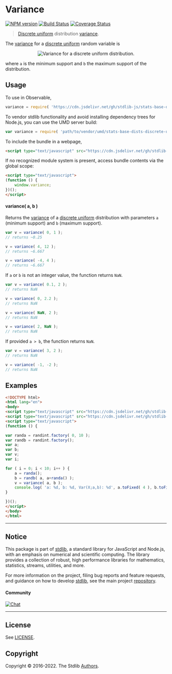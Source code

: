 <!--

@license Apache-2.0

Copyright (c) 2018 The Stdlib Authors.

Licensed under the Apache License, Version 2.0 (the "License");
you may not use this file except in compliance with the License.
You may obtain a copy of the License at

   http://www.apache.org/licenses/LICENSE-2.0

Unless required by applicable law or agreed to in writing, software
distributed under the License is distributed on an "AS IS" BASIS,
WITHOUT WARRANTIES OR CONDITIONS OF ANY KIND, either express or implied.
See the License for the specific language governing permissions and
limitations under the License.

-->

# Variance

[![NPM version][npm-image]][npm-url] [![Build Status][test-image]][test-url] [![Coverage Status][coverage-image]][coverage-url] <!-- [![dependencies][dependencies-image]][dependencies-url] -->

> [Discrete uniform][discrete-uniform-distribution] distribution [variance][variance].

<!-- Section to include introductory text. Make sure to keep an empty line after the intro `section` element and another before the `/section` close. -->

<section class="intro">

The [variance][variance] for a [discrete uniform][discrete-uniform-distribution] random variable is

<!-- <equation class="equation" label="eq:discrete_uniform_variance" align="center" raw="\operatorname{Var}\left( X \right) = \frac{\left( b - a + 1 \right)^2 - 1}{12}" alt="Variance for a discrete uniform distribution."> -->

<div class="equation" align="center" data-raw-text="\operatorname{Var}\left( X \right) = \frac{\left( b - a + 1 \right)^2 - 1}{12}" data-equation="eq:discrete_uniform_variance">
    <img src="https://cdn.jsdelivr.net/gh/stdlib-js/stdlib@591cf9d5c3a0cd3c1ceec961e5c49d73a68374cb/lib/node_modules/@stdlib/stats/base/dists/discrete-uniform/variance/docs/img/equation_discrete_uniform_variance.svg" alt="Variance for a discrete uniform distribution.">
    <br>
</div>

<!-- </equation> -->

where `a` is the minimum support and `b` the maximum support of the distribution.

</section>

<!-- /.intro -->

<!-- Package usage documentation. -->



<section class="usage">

## Usage

To use in Observable,

```javascript
variance = require( 'https://cdn.jsdelivr.net/gh/stdlib-js/stats-base-dists-discrete-uniform-variance@umd/browser.js' )
```

To vendor stdlib functionality and avoid installing dependency trees for Node.js, you can use the UMD server build:

```javascript
var variance = require( 'path/to/vendor/umd/stats-base-dists-discrete-uniform-variance/index.js' )
```

To include the bundle in a webpage,

```html
<script type="text/javascript" src="https://cdn.jsdelivr.net/gh/stdlib-js/stats-base-dists-discrete-uniform-variance@umd/browser.js"></script>
```

If no recognized module system is present, access bundle contents via the global scope:

```html
<script type="text/javascript">
(function () {
    window.variance;
})();
</script>
```

#### variance( a, b )

Returns the [variance][variance] of a [discrete uniform][discrete-uniform-distribution] distribution with parameters `a` (minimum support) and `b` (maximum support).

```javascript
var v = variance( 0, 1 );
// returns ~0.25

v = variance( 4, 12 );
// returns ~6.667

v = variance( -4, 4 );
// returns ~6.667
```

If `a` or `b` is not an integer value, the function returns `NaN`.

```javascript
var v = variance( 0.1, 2 );
// returns NaN

v = variance( 0, 2.2 );
// returns NaN

v = variance( NaN, 2 );
// returns NaN

v = variance( 2, NaN );
// returns NaN
```

If provided `a > b`, the function returns `NaN`.

```javascript
var v = variance( 3, 2 );
// returns NaN

v = variance( -1, -2 );
// returns NaN
```

</section>

<!-- /.usage -->

<!-- Package usage notes. Make sure to keep an empty line after the `section` element and another before the `/section` close. -->

<section class="notes">

</section>

<!-- /.notes -->

<!-- Package usage examples. -->

<section class="examples">

## Examples

<!-- eslint no-undef: "error" -->

```html
<!DOCTYPE html>
<html lang="en">
<body>
<script type="text/javascript" src="https://cdn.jsdelivr.net/gh/stdlib-js/random-base-discrete-uniform@umd/browser.js"></script>
<script type="text/javascript" src="https://cdn.jsdelivr.net/gh/stdlib-js/stats-base-dists-discrete-uniform-variance@umd/browser.js"></script>
<script type="text/javascript">
(function () {

var randa = randint.factory( 0, 10 );
var randb = randint.factory();
var a;
var b;
var v;
var i;

for ( i = 0; i < 10; i++ ) {
    a = randa();
    b = randb( a, a+randa() );
    v = variance( a, b );
    console.log( 'a: %d, b: %d, Var(X;a,b): %d', a.toFixed( 4 ), b.toFixed( 4 ), v.toFixed( 4 ) );
}

})();
</script>
</body>
</html>
```

</section>

<!-- /.examples -->

<!-- Section to include cited references. If references are included, add a horizontal rule *before* the section. Make sure to keep an empty line after the `section` element and another before the `/section` close. -->

<section class="references">

</section>

<!-- /.references -->

<!-- Section for related `stdlib` packages. Do not manually edit this section, as it is automatically populated. -->

<section class="related">

</section>

<!-- /.related -->

<!-- Section for all links. Make sure to keep an empty line after the `section` element and another before the `/section` close. -->


<section class="main-repo" >

* * *

## Notice

This package is part of [stdlib][stdlib], a standard library for JavaScript and Node.js, with an emphasis on numerical and scientific computing. The library provides a collection of robust, high performance libraries for mathematics, statistics, streams, utilities, and more.

For more information on the project, filing bug reports and feature requests, and guidance on how to develop [stdlib][stdlib], see the main project [repository][stdlib].

#### Community

[![Chat][chat-image]][chat-url]

---

## License

See [LICENSE][stdlib-license].


## Copyright

Copyright &copy; 2016-2022. The Stdlib [Authors][stdlib-authors].

</section>

<!-- /.stdlib -->

<!-- Section for all links. Make sure to keep an empty line after the `section` element and another before the `/section` close. -->

<section class="links">

[npm-image]: http://img.shields.io/npm/v/@stdlib/stats-base-dists-discrete-uniform-variance.svg
[npm-url]: https://npmjs.org/package/@stdlib/stats-base-dists-discrete-uniform-variance

[test-image]: https://github.com/stdlib-js/stats-base-dists-discrete-uniform-variance/actions/workflows/test.yml/badge.svg?branch=main
[test-url]: https://github.com/stdlib-js/stats-base-dists-discrete-uniform-variance/actions/workflows/test.yml?query=branch:main

[coverage-image]: https://img.shields.io/codecov/c/github/stdlib-js/stats-base-dists-discrete-uniform-variance/main.svg
[coverage-url]: https://codecov.io/github/stdlib-js/stats-base-dists-discrete-uniform-variance?branch=main

<!--

[dependencies-image]: https://img.shields.io/david/stdlib-js/stats-base-dists-discrete-uniform-variance.svg
[dependencies-url]: https://david-dm.org/stdlib-js/stats-base-dists-discrete-uniform-variance/main

-->

[chat-image]: https://img.shields.io/gitter/room/stdlib-js/stdlib.svg
[chat-url]: https://gitter.im/stdlib-js/stdlib/

[stdlib]: https://github.com/stdlib-js/stdlib

[stdlib-authors]: https://github.com/stdlib-js/stdlib/graphs/contributors

[umd]: https://github.com/umdjs/umd
[es-module]: https://developer.mozilla.org/en-US/docs/Web/JavaScript/Guide/Modules

[deno-url]: https://github.com/stdlib-js/stats-base-dists-discrete-uniform-variance/tree/deno
[umd-url]: https://github.com/stdlib-js/stats-base-dists-discrete-uniform-variance/tree/umd
[esm-url]: https://github.com/stdlib-js/stats-base-dists-discrete-uniform-variance/tree/esm
[branches-url]: https://github.com/stdlib-js/stats-base-dists-discrete-uniform-variance/blob/main/branches.md

[stdlib-license]: https://raw.githubusercontent.com/stdlib-js/stats-base-dists-discrete-uniform-variance/main/LICENSE

[discrete-uniform-distribution]: https://en.wikipedia.org/wiki/Discrete_uniform_distribution

[variance]: https://en.wikipedia.org/wiki/Variance

</section>

<!-- /.links -->
